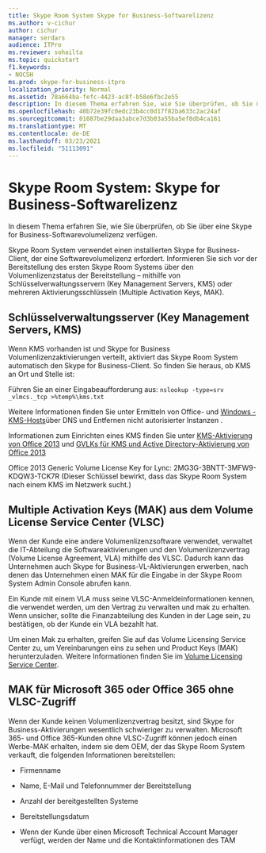 ```yaml
---
title: Skype Room System Skype for Business-Softwarelizenz
ms.author: v-cichur
author: cichur
manager: serdars
audience: ITPro
ms.reviewer: sohailta
ms.topic: quickstart
f1.keywords:
- NOCSH
ms.prod: skype-for-business-itpro
localization_priority: Normal
ms.assetid: 78a664ba-fefc-4423-ac8f-b58e6fbc2e55
description: In diesem Thema erfahren Sie, wie Sie überprüfen, ob Sie über eine Skype for Business-Softwarevolumelizenz verfügen.
ms.openlocfilehash: 40b72e39fc0edc23b4cc0d17f82ba633c2ac24af
ms.sourcegitcommit: 01087be29daa3abce7d3b03a55ba5ef8db4ca161
ms.translationtype: MT
ms.contentlocale: de-DE
ms.lasthandoff: 03/23/2021
ms.locfileid: "51113091"
---
```

# <a name="skype-room-system-skype-for-business-software-license"></a>Skype Room System: Skype for Business-Softwarelizenz
 
In diesem Thema erfahren Sie, wie Sie überprüfen, ob Sie über eine Skype for Business-Softwarevolumelizenz verfügen. 
  
Skype Room System verwendet einen installierten Skype for Business-Client, der eine Softwarevolumelizenz erfordert. Informieren Sie sich vor der Bereitstellung des ersten Skype Room Systems über den Volumenlizenzstatus der Bereitstellung – mithilfe von Schlüsselverwaltungsservern (Key Management Servers, KMS) oder mehreren Aktivierungsschlüsseln (Multiple Activation Keys, MAK).
  
## <a name="key-management-servers-kms"></a>Schlüsselverwaltungsserver (Key Management Servers, KMS)

Wenn KMS vorhanden ist und Skype for Business Volumenlizenzaktivierungen verteilt, aktiviert das Skype Room System automatisch den Skype for Business-Client. So finden Sie heraus, ob KMS an Ort und Stelle ist:
  
Führen Sie an einer Eingabeaufforderung aus:  `nslookup -type=srv _vlmcs._tcp >%temp%\kms.txt`
  
Weitere Informationen finden Sie unter Ermitteln von Office- und [Windows -KMS-Hosts](https://blogs.technet.com/b/odsupport/archive/2011/11/14/how-to-discover-kms-hosts-via-a-dns-query-and-remove-them-if-need-be.aspx)über DNS und Entfernen nicht autorisierter Instanzen . 
  
Informationen zum Einrichten eines KMS finden Sie unter [KMS-Aktivierung von Office 2013](/previous-versions/office/office-2013-resource-kit/ee624357(v=office.15)) und [GVLKs für KMS und Active Directory-Aktivierung von Office 2013](/DeployOffice/vlactivation/gvlks)
  
Office 2013 Generic Volume License Key for Lync: 2MG3G-3BNTT-3MFW9-KDQW3-TCK7R (Dieser Schlüssel bewirkt, dass das Skype Room System nach einem KMS im Netzwerk sucht.)
  
## <a name="multiple-activation-keys-mak-from-the-volume-license-service-center-vlsc"></a>Multiple Activation Keys (MAK) aus dem Volume License Service Center (VLSC)

Wenn der Kunde eine andere Volumenlizenzsoftware verwendet, verwaltet die IT-Abteilung die Softwareaktivierungen und den Volumenlizenzvertrag (Volume License Agreement, VLA) mithilfe des VLSC. Dadurch kann das Unternehmen auch Skype for Business-VL-Aktivierungen erwerben, nach denen das Unternehmen einen MAK für die Eingabe in der Skype Room System Admin Console abrufen kann.
  
Ein Kunde mit einem VLA muss seine VLSC-Anmeldeinformationen kennen, die verwendet werden, um den Vertrag zu verwalten und mak zu erhalten. Wenn unsicher, sollte die Finanzabteilung des Kunden in der Lage sein, zu bestätigen, ob der Kunde ein VLA bezahlt hat.
  
Um einen Mak zu erhalten, greifen Sie auf das Volume Licensing Service Center zu, um Vereinbarungen eins zu sehen und Product Keys (MAK) herunterzuladen. Weitere Informationen finden Sie im [Volume Licensing Service Center](https://www.microsoft.com/Licensing/servicecenter/default.aspx). 
  
## <a name="mak-for-microsoft-365-or-office-365-without-vlsc-access"></a>MAK für Microsoft 365 oder Office 365 ohne VLSC-Zugriff

Wenn der Kunde keinen Volumenlizenzvertrag besitzt, sind Skype for Business-Aktivierungen wesentlich schwieriger zu verwalten. Microsoft 365- und Office 365-Kunden ohne VLSC-Zugriff können jedoch einen Werbe-MAK erhalten, indem sie dem OEM, der das Skype Room System verkauft, die folgenden Informationen bereitstellen:
  
- Firmenname
    
- Name, E-Mail und Telefonnummer der Bereitstellung
    
- Anzahl der bereitgestellten Systeme
    
- Bereitstellungsdatum
    
- Wenn der Kunde über einen Microsoft Technical Account Manager verfügt, werden der Name und die Kontaktinformationen des TAM

